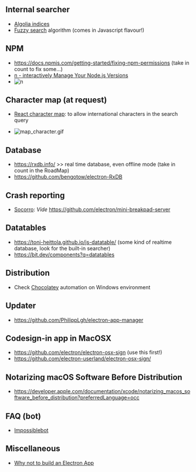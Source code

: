 ## Internal searcher ##
* [Algolia indices](https://github.com/electron/algolia-indices/)
* [Fuzzy search](https://fusejs.io/) algorithm (comes in Javascript flavour!)
## NPM ##
* https://docs.npmjs.com/getting-started/fixing-npm-permissions   (take in count to fix some...)
* [n - interactively Manage Your Node.js Versions](https://github.com/tj/n)
* ![n](https://i.ibb.co/178p1SS/687474703a2f2f6e696d69742e696f2f696d616765732f6e2f6e2e676966.gif)
## Character map (at request)
* [React character map](https://github.com/Dayjo/react-character-map): to allow international characters in the search query
- ![map_character.gif](https://i.ibb.co/C0DWtxs/687474703a2f2f632e6461796a6f2e6d652f304932483073304d3073324f2f53637265656e2532305265636f7264696e67253230323031382d30312d3236253230617425323030322e3531253230706d2e676966.gif)
## Database ##
* https://rxdb.info/ >> real time database, even offline mode (take in count in the RoadMap)
* https://github.com/bengotow/electron-RxDB
## Crash reporting ##
* [Socorro](https://github.com/mozilla/socorro): _Vide_ https://github.com/electron/mini-breakpad-server
## Datatables ##
* https://toni-heittola.github.io/js-datatable/   (some kind of realtime database, look for the built-in searcher)
* https://bit.dev/components?q=datatables
## Distribution ##
* Check [Chocolatey](https://chocolatey.org/docs/create-packages) automation on Windows environment
## Updater ##
* https://github.com/PhilippLgh/electron-app-manager
## Codesign-in app in MacOSX ##
* https://github.com/electron/electron-osx-sign (use this first!)
* https://github.com/electron-userland/electron-osx-sign/
## Notarizing macOS Software Before Distribution
* https://developer.apple.com/documentation/xcode/notarizing_macos_software_before_distribution?preferredLanguage=occ
## FAQ (bot)
* [Impossiblebot](https://impossible.bot/)
## Miscellaneous
* [Why not to build an Electron App](https://medium.com/shipmnts/why-not-to-build-an-electron-app-92b2f5a99d33)